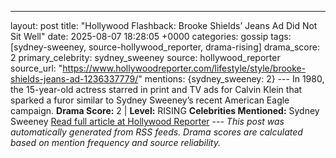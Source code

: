 ---
layout: post
title: "Hollywood Flashback: Brooke Shields’ Jeans Ad Did Not Sit Well"
date: 2025-08-07 18:28:05 +0000
categories: gossip
tags: [sydney-sweeney, source-hollywood_reporter, drama-rising]
drama_score: 2
primary_celebrity: sydney_sweeney
source: hollywood_reporter
source_url: "https://www.hollywoodreporter.com/lifestyle/style/brooke-shields-jeans-ad-1236337779/"
mentions: {sydney_sweeney: 2} --- In 1980, the 15-year-old actress starred in print and TV ads for Calvin Klein that sparked a furor similar to Sydney Sweeney’s recent American Eagle campaign. **Drama Score:** 2 | **Level:** RISING **Celebrities Mentioned:** Sydney Sweeney [Read full article at Hollywood Reporter](https://www.hollywoodreporter.com/lifestyle/style/brooke-shields-jeans-ad-1236337779/) --- *This post was automatically generated from RSS feeds. Drama scores are calculated based on mention frequency and source reliability.*